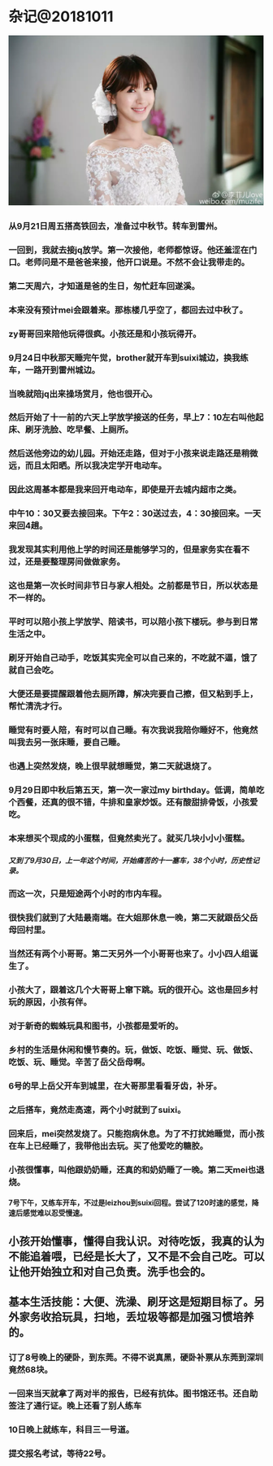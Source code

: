# 杂记@20181011
![李菲儿](./images/lifeier.png "lifeier")

### 从9月21日周五搭高铁回去，准备过中秋节。转车到雷州。
### 一回到，我就去接jq放学。第一次接他，老师都惊讶。他还羞涩在门口。老师问是不是爸爸来接，他开口说是。不然不会让我带走的。
### 第二天周六，才知道是爸的生日，匆忙赶车回遂溪。
### 本来没有预计mei会跟着来。那栋楼几乎空了，都回去过中秋了。
### zy哥哥回来陪他玩得很疯。小孩还是和小孩玩得开。
### 9月24日中秋那天睡完午觉，brother就开车到suixi城边，换我练车，一路开到雷州城边。
### 
### 当晚就陪jq出来操场赏月，他也很开心。
### 然后开始了十一前的六天上学放学接送的任务，早上7：10左右叫他起床、刷牙洗脸、吃早餐、上厕所。
### 然后送他旁边的幼儿园。开始还走路，但对于小孩来说走路还是稍微远，而且太阳晒。所以我决定学开电动车。
### 因此这周基本都是我来回开电动车，即使是开去城内超市之类。
### 中午10：30又要去接回来。下午2：30送过去，4：30接回来。一天来回4趟。
### 我发现其实利用他上学的时间还是能够学习的，但是家务实在看不过，还是要整理房间做做家务。
### 这也是第一次长时间非节日与家人相处。之前都是节日，所以状态是不一样的。

### 平时可以陪小孩上学放学、陪读书，可以陪小孩下楼玩。参与到日常生活之中。
### 
### 
### 刷牙开始自己动手，吃饭其实完全可以自己来的，不吃就不逼，饿了就自己会吃。
### 大便还是要提醒跟着他去厕所蹲，解决完要自己擦，但又粘到手上，帮忙清洗才行。
### 睡觉有时要人陪，有时可以自己睡。有次我说我陪你睡好不，他竟然叫我去另一张床睡，要自己睡。
### 也遇上突然发烧，晚上很早就想睡觉，第二天就退烧了。
### 
### 9月29日即中秋后第五天，第一次一家过my birthday。低调，简单吃个西餐，还真的很不错，牛排和皇家炒饭。还有酸甜排骨饭，小孩爱吃。
### 本来想买个现成的小蛋糕，但竟然卖光了。就买几块小小小蛋糕。
### 
#### *又到了9月30日，上一年这个时间，开始痛苦的十一塞车，38个小时，历史性记录。*
### 而这一次，只是短途两个小时的市内车程。
### 很快我们就到了大陆最南端。在大姐那休息一晚，第二天就跟岳父岳母回村里。
### 当然还有两个小哥哥。第二天另外一个小哥哥也来了。小小四人组诞生了。
### 小孩大了，跟着这几个大哥哥上窜下跳。玩的很开心。这也是回乡村玩的原因，小孩有伴。
### 对于新奇的蜘蛛玩具和图书，小孩都是爱听的。
### 乡村的生活是休闲和慢节奏的。玩，做饭、吃饭、睡觉、玩、做饭、吃饭、玩、睡觉。辛苦了岳父岳母啊。
### 6号的早上岳父开车到城里，在大哥那里看看牙齿，补牙。
### 之后搭车，竟然走高速，两个小时就到了suixi。
### 
### 回来后，mei突然发烧了。只能抱病休息。为了不打扰她睡觉，而小孩在车上已经睡了，我带他出去玩。买了他爱吃的糖胶。
### 小孩很懂事，叫他跟奶奶睡，还真的和奶奶睡了一晚。第二天mei也退烧。
#### 7号下午，又练车开车，不过是leizhou到suixi回程。尝试了120时速的感觉，降速后感觉难以忍受慢速。
### 
## 小孩开始懂事，懂得自我认识。对待吃饭，我真的认为不能追着喂，已经是长大了，又不是不会自己吃。可以让他开始独立和对自己负责。洗手也会的。
## 基本生活技能：大便、洗澡、刷牙这是短期目标了。另外家务收拾玩具，扫地，丢垃圾等都是加强习惯培养的。
### 
### 订了8号晚上的硬卧，到东莞。不得不说真黑，硬卧补票从东莞到深圳竟然68块。
### 一回来当天就拿了两对半的报告，已经有抗体。图书馆还书。还自助签注了通行证。晚上还看了别人练车
### 10日晚上就练车，科目三一号道。
### 提交报名考试，等待22号。


